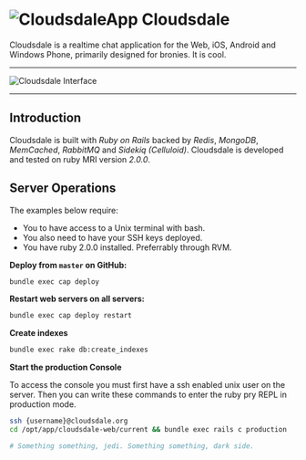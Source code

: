# ![CloudsdaleApp](https://secure.gravatar.com/avatar/006b4dec507eaac9967970a1cd967167?s=22) Cloudsdale

Cloudsdale is a realtime chat application for the Web, iOS, Android and Windows Phone, primarily designed for bronies. It is cool.

***********************************
![Cloudsdale Interface](http://puu.sh/3pPMn.png)
***********************************

## Introduction
Cloudsdale is built with *Ruby on Rails* backed by *Redis*, *MongoDB*, *MemCached*, *RabbitMQ* and *Sidekiq (Celluloid)*. Cloudsdale is developed and tested on ruby MRI version *2.0.0*.

## Server Operations
The examples below require:
* You to have access to a Unix terminal with bash.
* You also need to have your SSH keys deployed.
* You have ruby 2.0.0 installed. Preferrably through RVM.

**Deploy from `master` on GitHub:**

```bash
bundle exec cap deploy
```

**Restart web servers on all servers:**

```bash
bundle exec cap deploy restart
```

**Create indexes**
```bash
bundle exec rake db:create_indexes
```

**Start the production Console**

To access the console you must first have a ssh enabled unix user on the server.
Then you can write these commands to enter the ruby pry REPL in production mode.
```bash
ssh {username}@cloudsdale.org
cd /opt/app/cloudsdale-web/current && bundle exec rails c production
```

```ruby
# Something something, jedi. Something something, dark side.
```